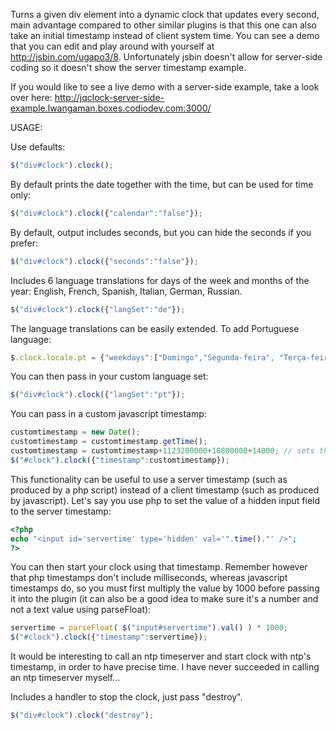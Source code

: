 Turns a given div element into a dynamic clock that updates every second, main advantage compared to other similar plugins is that this one can also take an initial timestamp instead of client system time.
You can see a demo that you can edit and play around with yourself at http://jsbin.com/ugapo3/8.
Unfortunately jsbin doesn't allow for server-side coding so it doesn't show the server timestamp example.

If you would like to see a live demo with a server-side example, take a look over here:
http://jqclock-server-side-example.lwangaman.boxes.codiodev.com:3000/

USAGE:

Use defaults:
```JavaScript
$("div#clock").clock();
```

By default prints the date together with the time, but can be used for time only:
```JavaScript
$("div#clock").clock({"calendar":"false"});
```

By default, output includes seconds, but you can hide the seconds if you prefer:
```JavaScript
$("div#clock").clock({"seconds":"false"});
```

Includes 6 language translations for days of the week and months of the year: English, French, Spanish, Italian, German, Russian. 
```JavaScript
$("div#clock").clock({"langSet":"de"});
```

The language translations can be easily extended. To add Portuguese language:
```JavaScript
$.clock.locale.pt = {"weekdays":["Domingo","Segunda-feira", "Terça-feira","Quarta-feira","Quinta-feira","Sexta-feira", "Sábado"],"months":["Janeiro","Fevereiro","Março","Abril", "Maio","Junho","Julho","Agosto","Setembro","October","Novembro", "Dezembro"] };
```
You can then pass in your custom language set:
```JavaScript
$("div#clock").clock({"langSet":"pt"});
```


You can pass in a custom javascript timestamp:
```JavaScript
customtimestamp = new Date();
customtimestamp = customtimestamp.getTime();
customtimestamp = customtimestamp+1123200000+10800000+14000; // sets the time 13 days, 3 hours and 14 seconds ahead
$("#clock").clock({"timestamp":customtimestamp});
```

This functionality can be useful to use a server timestamp (such as produced by a php script) instead of a client timestamp (such as produced by javascript).
Let's say you use php to set the value of a hidden input field to the server timestamp:
```PHP
<?php
echo "<input id='servertime' type='hidden' val='".time()."' />";
?>
```
You can then start your clock using that timestamp. 
Remember however that php timestamps don't include milliseconds, whereas javascript timestamps do, so you must first multiply the value by 1000 before passing it into the plugin (it can also be a good idea to make sure it's a number and not a text value using parseFloat):
```JavaScript
servertime = parseFloat( $("input#servertime").val() ) * 1000;
$("#clock").clock({"timestamp":servertime});
```
It would be interesting to call an ntp timeserver and start clock with ntp's timestamp, in order to have precise time. I have never succeeded in calling an ntp timeserver myself...

Includes a handler to stop the clock, just pass "destroy".
```JavaScript
$("div#clock").clock("destroy");
```

